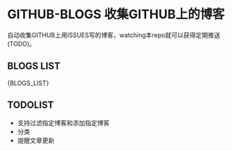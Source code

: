 GITHUB-BLOGS 收集GITHUB上的博客
===

自动收集GITHUB上用ISSUES写的博客，watching本repo就可以获得定期推送(TODO)。

BLOGS LIST
---

{BLOGS_LIST}

TODOLIST
---

- 支持过滤指定博客和添加指定博客
- 分类
- 提醒文章更新
